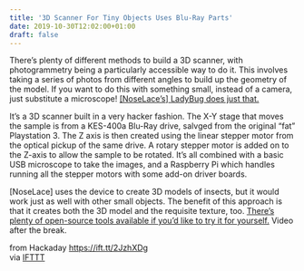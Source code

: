 ```yaml
---
title: '3D Scanner For Tiny Objects Uses Blu-Ray Parts'
date: 2019-10-30T12:02:00+01:00
draft: false
---
```


There’s plenty of different methods to build a 3D scanner, with photogrammetry being a particularly accessible way to do it. This involves taking a series of photos from different angles to build up the geometry of the model. If you want to do this with something small, instead of a camera, just substitute a microscope! [\[NoseLace’s\] LadyBug does just that.](https://www.instructables.com/id/LadyBug-a-Motorized-Microscope-and-3D-Scanner-for-/)

It’s a 3D scanner built in a very hacker fashion. The X-Y stage that moves the sample is from a KES-400a Blu-Ray drive, salvged from the original “fat” Playstation 3. The Z axis is then created using the linear stepper motor from the optical pickup of the same drive. A rotary stepper motor is added on to the Z-axis to allow the sample to be rotated. It’s all combined with a basic USB microscope to take the images, and a Raspberry Pi which handles running all the stepper motors with some add-on driver boards.

\[NoseLace\] uses the device to create 3D models of insects, but it would work just as well with other small objects. The benefit of this approach is that it creates both the 3D model and the requisite texture, too. [There’s plenty of open-source tools available if you’d like to try it for yourself.](https://hackaday.com/2019/04/07/get-great-3d-scans-with-open-photogrammetry/) Video after the break.

  
  
from Hackaday https://ift.tt/2JzhXDg  
via [IFTTT](https://ifttt.com/?ref=da&site=blogger)